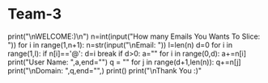 # Team-3
print("\nWELCOME:)\n")
n=int(input("How many Emails You Wants To Slice: "))
for i in range(1,n+1):
 n=str(input("\nEmail: "))
 l=len(n)
 d=0
 for i in range(1,l):
 if n[i]=='@':
 d=i
 break
 if d>0:
 a=""
 for i in range(0,d):
 a+=n[i]
 print("User Name: ",a,end="")
 q = ""
 for j in range(d+1,len(n)):
 q+=n[j]
 print("\nDomain: ",q,end="",)
 print()
print("\nThank You :)"
